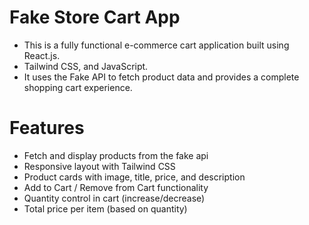 # Fake Store Cart App

- This is a fully functional e-commerce cart application built using React.js.
- Tailwind CSS, and JavaScript.
- It uses the Fake API to fetch product data and provides a complete shopping cart experience.


# Features

-  Fetch and display products from the fake api
-  Responsive layout with Tailwind CSS
-  Product cards with image, title, price, and description
-  Add to Cart / Remove from Cart functionality
-  Quantity control in cart (increase/decrease)
-  Total price per item (based on quantity)